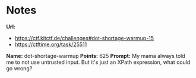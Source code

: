 # Notes

**Url:**
 - https://ctf.kitctf.de/challenges#dot-shortage-warmup-15
 - https://ctftime.org/task/25511

**Name:** dot-shortage-warmup
**Points:** 625
**Prompt:** My mama always told me to not use untrusted input. But it's just an XPath expression, what could go wrong?

